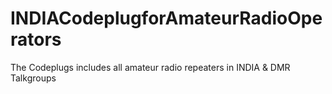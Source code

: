 # INDIACodeplugforAmateurRadioOperators
The Codeplugs includes all amateur radio  repeaters in INDIA &amp; DMR Talkgroups
